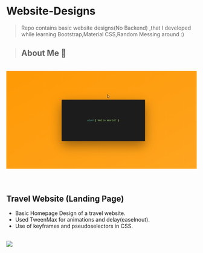# Website-Designs
> Repo contains basic website designs(No Backend) ,that I developed while learning Bootstrap,Material CSS,Random Messing around :)

> ## About Me :grimacing: 
<br>
<img src="images/buisness-card.gif" width=650px>
<br><br><br>

## Travel Website (Landing Page)
<ul>
<li> Basic Homepage Design of a travel website.
<li> Used TweenMax for animations and delay(easeInout).
<li> Use of keyframes and pseudoselectors in CSS.
</ul>
<br>
<img src="images/travel-website.gif" width=650px>
